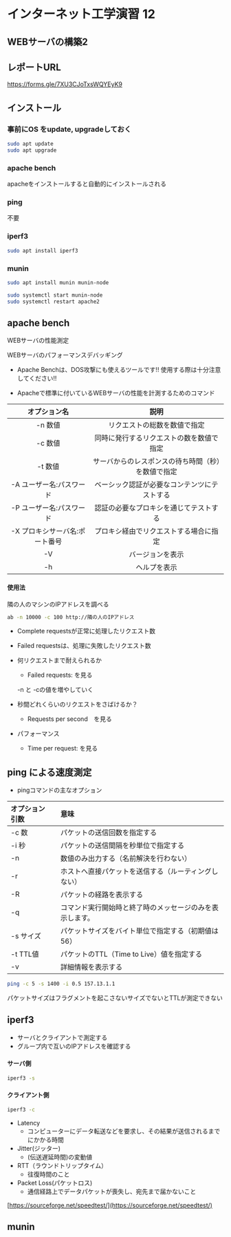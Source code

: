 # インターネット工学演習 12
## WEBサーバの構築2

## レポートURL

[https://forms.gle/7XU3CJoTxsWQYEyK9
](https://forms.gle/7XU3CJoTxsWQYEyK9
)

## インストール

### 事前にOS をupdate, upgradeしておく

```bash
sudo apt update
sudo apt upgrade
```

### apache bench

apacheをインストールすると自動的にインストールされる

### ping

不要

### iperf3

```bash
sudo apt install iperf3
```

### munin

```bash
sudo apt install munin munin-node
```

```bash
sudo systemctl start munin-node
sudo systemctl restart apache2
```

 
## apache bench

WEBサーバの性能測定

WEBサーバのパフォーマンスデバッギング

* Apache Benchは、DOS攻撃にも使えるツールです!! 使用する際は十分注意してください!!

* Apacheで標準に付いているWEBサーバの性能を計測するためのコマンド


|オプション名	|説明|
|:--:|:--:|
|-n 数値	|リクエストの総数を数値で指定|
|-c 数値	|同時に発行するリクエストの数を数値で指定|
|-t 数値	|サーバからのレスポンスの待ち時間（秒）を数値で指定|
|-A ユーザー名:パスワード	|ベーシック認証が必要なコンテンツにテストする|
|-P ユーザー名:パスワード	|認証の必要なプロキシを通じてテストする|
|-X プロキシサーバ名:ポート番号	|プロキシ経由でリクエストする場合に指定|
|-V	|バージョンを表示|
|-h	|ヘルプを表示|

#### 使用法

隣の人のマシンのIPアドレスを調べる


```bash
ab -n 10000 -c 100 http://隣の人のIPアドレス
```

* Complete requestsが正常に処理したリクエスト数
* Failed requestsは、処理に失敗したリクエスト数

* 何リクエストまで耐えられるか
	* Failed requests: を見る
	
	
	-n と -cの値を増やしていく


* 秒間どれくらいのリクエストをさばけるか？
	* Requests per second　を見る

* パフォーマンス
	* Time per request: を見る

## ping による速度測定

* pingコマンドの主なオプション

|オプション 引数	|意味|
|:--|:--|
|-c 数	|パケットの送信回数を指定する|
|-i 秒	|パケットの送信間隔を秒単位で指定する|
|-n	|数値のみ出力する（名前解決を行わない）|
|-r	|ホストへ直接パケットを送信する（ルーティングしない）|
|-R	|パケットの経路を表示する|
|-q	|コマンド実行開始時と終了時のメッセージのみを表示します。|
|-s サイズ	|パケットサイズをバイト単位で指定する（初期値は56）|
|-t TTL値	|パケットのTTL（Time to Live）値を指定する|
|-v	|詳細情報を表示する|

```bash
ping -c 5 -s 1400 -i 0.5 157.13.1.1
```

パケットサイズはフラグメントを起こさないサイズでないとTTLが測定できない


## iperf3 

* サーバとクライアントで測定する
* グループ内で互いのIPアドレスを確認する

#### サーバ側

```bash
iperf3 -s
```

#### クライアント側

```bash
iperf3 -c 
```

* Latency
	* コンピューターにデータ転送などを要求し、その結果が送信されるまでにかかる時間
* Jitter(ジッター)
	* (伝送遅延時間)の変動値
* RTT（ラウンドトリップタイム）
	* 往復時間のこと
* Packet Loss(パケットロス)
	* 通信経路上でデータパケットが喪失し、宛先まで届かないこと


[https://sourceforge.net/speedtest/](https://sourceforge.net/speedtest/)

## munin



